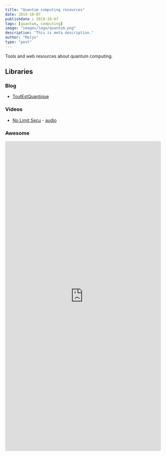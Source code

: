 ```yaml
---
title: "Quantum computing resources"
date: 2019-10-07
publishdate : 2019-10-07
tags: [quantum, computing]
image: "images/logo/quantum.png"
description: "This is meta description."
author: "Malys"
type: "post"
---
```


Tools and web resources about quantum computing.

## Libraries

### Blog

* [ToutEstQuantique](http://toutestquantique.fr/)

### Videos

* [No Limit Secu](https://www.nolimitsecu.fr/informatique-quantique/) - [audio](https://www.nolimitsecu.fr/wp-content/uploads/NoLimistSecu-Informatique-Quantique-avec-Renaud-Lifchitz.mp3)


### Awesome

<iframe  style="border: 0; width: 100%; height: 1000px;" src="https://awesomelists.top/#/repos/desireevl/awesome-quantum-computing"></iframe>

